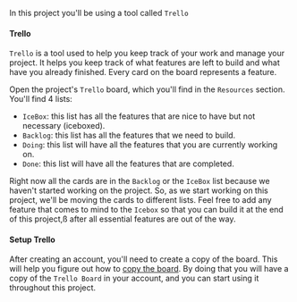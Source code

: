 In this project you'll be using a tool called `Trello`

#### Trello

`Trello` is a tool used to help you keep track of your work and manage your project. It helps you keep track of what features are left to build and what have you already finished. Every card on the board represents a feature.

Open the project's `Trello` board, which you'll find in the `Resources` section. You'll find 4 lists:

- `IceBox`: this list has all the features that are nice to have but not necessary (iceboxed).
- `Backlog`: this list has all the features that we need to build.
- `Doing`: this list will have all the features that you are currently working on.
- `Done`: this list will have all the features that are completed.

Right now all the cards are in the `Backlog` or the `IceBox` list because we haven't started working on the project. So, as we start working on this project, we'll be moving the cards to different lists. Feel free to add any feature that comes to mind to the `Icebox` so that you can build it at the end of this project,ß after all essential features are out of the way.

#### Setup Trello

After creating an account, you'll need to create a copy of the board. This will help you figure out how to [copy the board](https://help.trello.com/article/802-copying-cards-lists-or-boards). By doing that you will have a copy of the `Trello Board` in your account, and you can start using it throughout this project.
